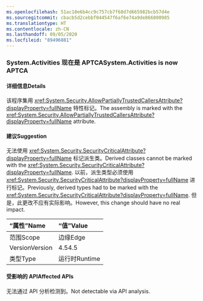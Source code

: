 ```yaml
---
ms.openlocfilehash: 51ac10e6b4cc9c757cb7f68d7d665982bcb57d4e
ms.sourcegitcommit: cbacb5d2cebbf044547f6af6e74a9de866800985
ms.translationtype: HT
ms.contentlocale: zh-CN
ms.lasthandoff: 09/05/2020
ms.locfileid: "89496881"
---
```

### <a name="systemactivities-is-now-aptca"></a><span data-ttu-id="79eb7-101">System.Activities 现在是 APTCA</span><span class="sxs-lookup"><span data-stu-id="79eb7-101">System.Activities is now APTCA</span></span>

#### <a name="details"></a><span data-ttu-id="79eb7-102">详细信息</span><span class="sxs-lookup"><span data-stu-id="79eb7-102">Details</span></span>

<span data-ttu-id="79eb7-103">该程序集用 <xref:System.Security.AllowPartiallyTrustedCallersAttribute?displayProperty=fullName> 特性标记。</span><span class="sxs-lookup"><span data-stu-id="79eb7-103">The assembly is marked with the <xref:System.Security.AllowPartiallyTrustedCallersAttribute?displayProperty=fullName> attribute.</span></span>

#### <a name="suggestion"></a><span data-ttu-id="79eb7-104">建议</span><span class="sxs-lookup"><span data-stu-id="79eb7-104">Suggestion</span></span>

<span data-ttu-id="79eb7-105">无法使用 <xref:System.Security.SecurityCriticalAttribute?displayProperty=fullName> 标记派生类。</span><span class="sxs-lookup"><span data-stu-id="79eb7-105">Derived classes cannot be marked with the <xref:System.Security.SecurityCriticalAttribute?displayProperty=fullName>.</span></span> <span data-ttu-id="79eb7-106">以前，派生类型必须使用 <xref:System.Security.SecurityCriticalAttribute?displayProperty=fullName> 进行标记。</span><span class="sxs-lookup"><span data-stu-id="79eb7-106">Previously, derived types had to be marked with the <xref:System.Security.SecurityCriticalAttribute?displayProperty=fullName>.</span></span> <span data-ttu-id="79eb7-107">但是，此更改不应有实际影响。</span><span class="sxs-lookup"><span data-stu-id="79eb7-107">However, this change should have no real impact.</span></span>

| <span data-ttu-id="79eb7-108">“属性”</span><span class="sxs-lookup"><span data-stu-id="79eb7-108">Name</span></span>    | <span data-ttu-id="79eb7-109">“值”</span><span class="sxs-lookup"><span data-stu-id="79eb7-109">Value</span></span>       |
|:--------|:------------|
| <span data-ttu-id="79eb7-110">范围</span><span class="sxs-lookup"><span data-stu-id="79eb7-110">Scope</span></span>   |<span data-ttu-id="79eb7-111">边缘</span><span class="sxs-lookup"><span data-stu-id="79eb7-111">Edge</span></span>|
|<span data-ttu-id="79eb7-112">Version</span><span class="sxs-lookup"><span data-stu-id="79eb7-112">Version</span></span>|<span data-ttu-id="79eb7-113">4.5</span><span class="sxs-lookup"><span data-stu-id="79eb7-113">4.5</span></span>|
|<span data-ttu-id="79eb7-114">类型</span><span class="sxs-lookup"><span data-stu-id="79eb7-114">Type</span></span>|<span data-ttu-id="79eb7-115">运行时</span><span class="sxs-lookup"><span data-stu-id="79eb7-115">Runtime</span></span>|

#### <a name="affected-apis"></a><span data-ttu-id="79eb7-116">受影响的 API</span><span class="sxs-lookup"><span data-stu-id="79eb7-116">Affected APIs</span></span>

<span data-ttu-id="79eb7-117">无法通过 API 分析检测到。</span><span class="sxs-lookup"><span data-stu-id="79eb7-117">Not detectable via API analysis.</span></span>

<!--

#### Affected APIs

Not detectable via API analysis.

-->
